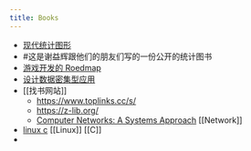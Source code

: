 ```yaml
---
title: Books
---
```


- [现代统计图形](https://bookdown.org/xiangyun/msg/)
- #这是谢益辉跟他们的朋友们写的一份公开的统计图书
- [游戏开发的 Roedmap](https://miloyip.github.io/game-programmer/game-programmer-zh-cn.pdf)
- [设计数据密集型应用](http://ddia.vonng.com/#/)
- [[找书网站]]
	- https://www.toplinks.cc/s/
	- https://z-lib.org/
	- [Computer Networks: A Systems Approach](https://book.systemsapproach.org/index.html#) [[Network]]
- [linux c](https://akaedu.github.io/book/index.html) [[Linux]] [[C]]
-